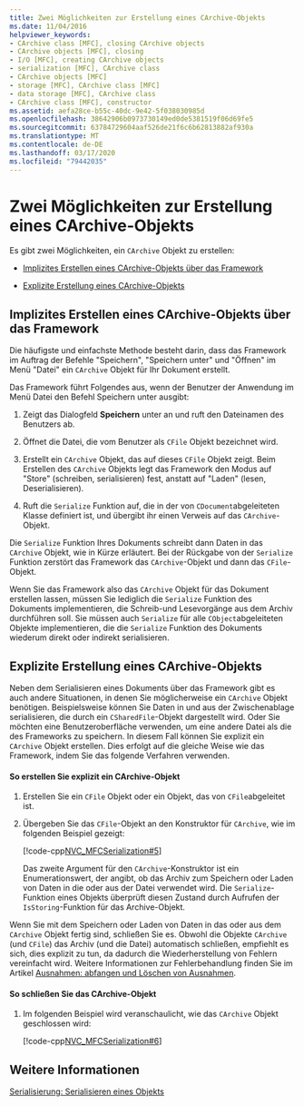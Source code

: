 ```yaml
---
title: Zwei Möglichkeiten zur Erstellung eines CArchive-Objekts
ms.date: 11/04/2016
helpviewer_keywords:
- CArchive class [MFC], closing CArchive objects
- CArchive objects [MFC], closing
- I/O [MFC], creating CArchive objects
- serialization [MFC], CArchive class
- CArchive objects [MFC]
- storage [MFC], CArchive class [MFC]
- data storage [MFC], CArchive class
- CArchive class [MFC], constructor
ms.assetid: aefa28ce-b55c-40dc-9e42-5f038030985d
ms.openlocfilehash: 38642906b0973730149ed0de5381519f06d69fe5
ms.sourcegitcommit: 63784729604aaf526de21f6c6b62813882af930a
ms.translationtype: MT
ms.contentlocale: de-DE
ms.lasthandoff: 03/17/2020
ms.locfileid: "79442035"
---
```

# <a name="two-ways-to-create-a-carchive-object"></a>Zwei Möglichkeiten zur Erstellung eines CArchive-Objekts

Es gibt zwei Möglichkeiten, ein `CArchive` Objekt zu erstellen:

- [Implizites Erstellen eines CArchive-Objekts über das Framework](#_core_implicit_creation_of_a_carchive_object_via_the_framework)

- [Explizite Erstellung eines CArchive-Objekts](#_core_explicit_creation_of_a_carchive_object)

##  <a name="_core_implicit_creation_of_a_carchive_object_via_the_framework"></a>Implizites Erstellen eines CArchive-Objekts über das Framework

Die häufigste und einfachste Methode besteht darin, dass das Framework im Auftrag der Befehle "Speichern", "Speichern unter" und "Öffnen" im Menü "Datei" ein `CArchive` Objekt für Ihr Dokument erstellt.

Das Framework führt Folgendes aus, wenn der Benutzer der Anwendung im Menü Datei den Befehl Speichern unter ausgibt:

1. Zeigt das Dialogfeld **Speichern** unter an und ruft den Dateinamen des Benutzers ab.

1. Öffnet die Datei, die vom Benutzer als `CFile` Objekt bezeichnet wird.

1. Erstellt ein `CArchive` Objekt, das auf dieses `CFile` Objekt zeigt. Beim Erstellen des `CArchive` Objekts legt das Framework den Modus auf "Store" (schreiben, serialisieren) fest, anstatt auf "Laden" (lesen, Deserialisieren).

1. Ruft die `Serialize` Funktion auf, die in der von `CDocument`abgeleiteten Klasse definiert ist, und übergibt ihr einen Verweis auf das `CArchive`-Objekt.

Die `Serialize` Funktion Ihres Dokuments schreibt dann Daten in das `CArchive` Objekt, wie in Kürze erläutert. Bei der Rückgabe von der `Serialize` Funktion zerstört das Framework das `CArchive`-Objekt und dann das `CFile`-Objekt.

Wenn Sie das Framework also das `CArchive` Objekt für das Dokument erstellen lassen, müssen Sie lediglich die `Serialize` Funktion des Dokuments implementieren, die Schreib-und Lesevorgänge aus dem Archiv durchführen soll. Sie müssen auch `Serialize` für alle `CObject`abgeleiteten Objekte implementieren, die die `Serialize` Funktion des Dokuments wiederum direkt oder indirekt serialisieren.

##  <a name="_core_explicit_creation_of_a_carchive_object"></a>Explizite Erstellung eines CArchive-Objekts

Neben dem Serialisieren eines Dokuments über das Framework gibt es auch andere Situationen, in denen Sie möglicherweise ein `CArchive` Objekt benötigen. Beispielsweise können Sie Daten in und aus der Zwischenablage serialisieren, die durch ein `CSharedFile`-Objekt dargestellt wird. Oder Sie möchten eine Benutzeroberfläche verwenden, um eine andere Datei als die des Frameworks zu speichern. In diesem Fall können Sie explizit ein `CArchive` Objekt erstellen. Dies erfolgt auf die gleiche Weise wie das Framework, indem Sie das folgende Verfahren verwenden.

#### <a name="to-explicitly-create-a-carchive-object"></a>So erstellen Sie explizit ein CArchive-Objekt

1. Erstellen Sie ein `CFile` Objekt oder ein Objekt, das von `CFile`abgeleitet ist.

1. Übergeben Sie das `CFile`-Objekt an den Konstruktor für `CArchive`, wie im folgenden Beispiel gezeigt:

   [!code-cpp[NVC_MFCSerialization#5](../mfc/codesnippet/cpp/two-ways-to-create-a-carchive-object_1.cpp)]

   Das zweite Argument für den `CArchive`-Konstruktor ist ein Enumerationswert, der angibt, ob das Archiv zum Speichern oder Laden von Daten in die oder aus der Datei verwendet wird. Die `Serialize`-Funktion eines Objekts überprüft diesen Zustand durch Aufrufen der `IsStoring`-Funktion für das Archive-Objekt.

Wenn Sie mit dem Speichern oder Laden von Daten in das oder aus dem `CArchive` Objekt fertig sind, schließen Sie es. Obwohl die Objekte `CArchive` (und `CFile`) das Archiv (und die Datei) automatisch schließen, empfiehlt es sich, dies explizit zu tun, da dadurch die Wiederherstellung von Fehlern vereinfacht wird. Weitere Informationen zur Fehlerbehandlung finden Sie im Artikel [Ausnahmen: abfangen und Löschen von Ausnahmen](../mfc/exceptions-catching-and-deleting-exceptions.md).

#### <a name="to-close-the-carchive-object"></a>So schließen Sie das CArchive-Objekt

1. Im folgenden Beispiel wird veranschaulicht, wie das `CArchive` Objekt geschlossen wird:

   [!code-cpp[NVC_MFCSerialization#6](../mfc/codesnippet/cpp/two-ways-to-create-a-carchive-object_2.cpp)]

## <a name="see-also"></a>Weitere Informationen

[Serialisierung: Serialisieren eines Objekts](../mfc/serialization-serializing-an-object.md)
